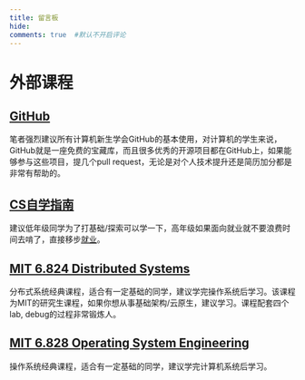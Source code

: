 ```yaml
---
title: 留言板
hide:
comments: true  #默认不开启评论
---
```

# 外部课程
## [GitHub](https://github.com/)
笔者强烈建议所有计算机新生学会GitHub的基本使用，对计算机的学生来说，GitHub就是一座免费的宝藏库，而且很多优秀的开源项目都在GitHub上，如果能够参与这些项目，提几个pull request，无论是对个人技术提升还是简历加分都是非常有帮助的。
## [CS自学指南](https://csdiy.wiki)
   建议低年级同学为了打基础/探索可以学一下，高年级如果面向就业就不要浪费时间去啃了，直接移步[就业](/job)。
## [MIT 6.824 Distributed Systems](https://pdos.csail.mit.edu/6.824/)
   分布式系统经典课程，适合有一定基础的同学，建议学完操作系统后学习。该课程为MIT的研究生课程，如果你想从事基础架构/云原生，建议学习。课程配套四个lab, debug的过程非常锻炼人。
## [MIT 6.828 Operating System Engineering](https://pdos.csail.mit.edu/6.828/2021/schedule.html)
   操作系统经典课程，适合有一定基础的同学，建议学完计算机系统后学习。
